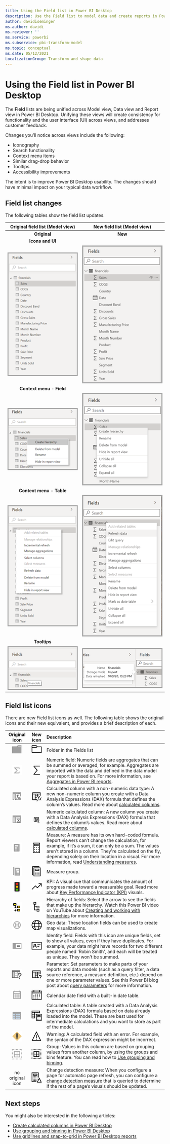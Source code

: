 ```yaml
---
title: Using the Field list in Power BI Desktop
description: Use the Field list to model data and create reports in Power BI Desktop
author: davidiseminger
ms.author: davidi
ms.reviewer: ''
ms.service: powerbi
ms.subservice: pbi-transform-model
ms.topic: conceptual
ms.date: 05/12/2021
LocalizationGroup: Transform and shape data
---
```


# Using the Field list in Power BI Desktop 

The **Field** lists are being unified across Model view, Data view and Report view in Power BI Desktop. Unifying these views will create consistency for functionality and the user interface (UI) across views, and addresses customer feedback.

Changes you’ll notice across views include the following:

* Iconography
* Search functionality
* Context menu items
* Similar drag-drop behavior
* Tooltips
* Accessibility improvements

The intent is to improve Power BI Desktop usability. The changes should have minimal impact on your typical data workflow.

## Field list changes

The following tables show the field list updates. 


|**Original field list (Model view)**  | **New field list (Model view)**  |
|:---------:|:---------:|
|**Original** |**New** |
|**Icons and UI**       ||
|![original field list](media/desktop-field-list/field-list-01a.png)     |![new field list](media/desktop-field-list/field-list-01b.png)    |
|**Context menu - Field**       ||
|![original context menu for Field](media/desktop-field-list/field-list-02a.png)     |![new context menu for Field](media/desktop-field-list/field-list-02b.png)    |
|**Context menu - Table**       ||
|![original context menu for table](media/desktop-field-list/field-list-03a.png)     |![new context menu for table](media/desktop-field-list/field-list-03b.png)    |
|**Tooltips**       ||
|![original tooltip](media/desktop-field-list/field-list-04a.png)     |![new tooltip](media/desktop-field-list/field-list-04b.png)    |

## Field list icons

There are new Field list icons as well. The following table shows the original icons and their new equivalent, and provides a brief description of each. 


|Original icon  |New icon  |Description  |
|:---------:|:---------:|:---------|
|![original folder icon](media/desktop-field-list/field-list-05a.png)     |![new folder icon](media/desktop-field-list/field-list-05b.png)           |Folder in the Fields list         |
|![original numeric field icon](media/desktop-field-list/field-list-06a.png)     |![new numeric field icon](media/desktop-field-list/field-list-06b.png)         |Numeric field: Numeric fields are aggregates that can be summed or averaged, for example. Aggregates are imported with the data and defined in the data model your report is based on. For more information, see [Aggregates in Power BI reports](../create-reports/service-aggregates.md).         |
|![original calculated column icon](media/desktop-field-list/field-list-07a.png)     |![new calculated column icon](media/desktop-field-list/field-list-07b.png)         |Calculated column with a non-numeric data type: A new non-numeric column you create with a Data Analysis Expressions (DAX) formula that defines the column’s values. Read more about [calculated columns](desktop-calculated-columns.md).        |
|![original numeric calculated column icon](media/desktop-field-list/field-list-08a.png)     |![new numeric calculated column icon](media/desktop-field-list/field-list-08b.png)          |Numeric calculated column: A new column you create with a Data Analysis Expressions (DAX) formula that defines the column’s values. Read more about [calculated columns](desktop-calculated-columns.md).         |
|![original measure icon](media/desktop-field-list/field-list-09a.png)     |![new measure icon](media/desktop-field-list/field-list-09b.png)          |Measure: A measure has its own hard-coded formula. Report viewers can’t change the calculation, for example, if it’s a sum, it can only be a sum. The values aren't stored in a column. They're calculated on the fly, depending solely on their location in a visual. For more information, read [Understanding measures](desktop-measures.md).         |
|![original measure group icon](media/desktop-field-list/field-list-10a.png)     |![new measure group icon](media/desktop-field-list/field-list-10b.png)         |Measure group.         |
|![original kpi icon](media/desktop-field-list/field-list-11a.png)     |![new kpi icon](media/desktop-field-list/field-list-11b.png)         |KPI: A visual cue that communicates the amount of progress made toward a measurable goal. Read more about [Key Performance Indicator (KPI)](../visuals/power-bi-visualization-kpi.md) visuals.         |
|![original hierarcy of fields icon](media/desktop-field-list/field-list-12a.png)     |![new hierarcy of fields icon](media/desktop-field-list/field-list-12b.png)           |Hierarchy of fields: Select the arrow to see the fields that make up the hierarchy. Watch this Power BI video on YouTube about [Creating and working with hierarchies](https://www.youtube.com/watch?v=q8WDUAiTGeU) for more information.         |
|![original geo data icon](media/desktop-field-list/field-list-13a.png)     |![new geo data icon](media/desktop-field-list/field-list-13b.png)         |Geo data: These location fields can be used to create map visualizations.         |
|![original identity field icon](media/desktop-field-list/field-list-14a.png)     |![new identity field icon](media/desktop-field-list/field-list-14b.png)          |Identity field: Fields with this icon are unique fields, set to show all values, even if they have duplicates. For example, your data might have records for two different people named 'Robin Smith', and each will be treated as unique. They won't be summed.         |
|![original parameter icon](media/desktop-field-list/field-list-15a.png)     |![new parameter icon](media/desktop-field-list/field-list-15b.png)          |Parameter: Set parameters to make parts of your reports and data models (such as a query filter, a data source reference, a measure definition, etc.) depend on one or more parameter values. See this Power BI blog post about [query parameters](https://powerbi.microsoft.com/blog/deep-dive-into-query-parameters-and-power-bi-templates/) for more information.         |
|![original calendar date field icon](media/desktop-field-list/field-list-16a.png)     |![new calendar date field icon](media/desktop-field-list/field-list-16b.png)         |Calendar date field with a built-in date table.         |
|![original calculated table icon](media/desktop-field-list/field-list-17a.png)     |![new calculated table icon](media/desktop-field-list/field-list-17b.png)          |Calculated table: A table created with a Data Analysis Expressions (DAX) formula based on data already loaded into the model. These are best used for intermediate calculations and you want to store as part of the model.         |
|![original warning icon](media/desktop-field-list/field-list-18a.png)     |![new warning icon](media/desktop-field-list/field-list-18b.png)         |Warning: A calculated field with an error. For example, the syntax of the DAX expression might be incorrect.         |
|![original group icon](media/desktop-field-list/field-list-19a.png)     |![new group icon](media/desktop-field-list/field-list-19b.png)         |Group: Values in this column are based on grouping values from another column, by using the groups and bins feature. You can read how to [Use grouping and binning](../create-reports/desktop-grouping-and-binning.md).         |
| no original icon    |![new change detection measure icon](media/desktop-field-list/field-list-20b.png)          |Change detection measure: When you configure a page for automatic page refresh, you can configure a [change detection measure](../create-reports/desktop-grouping-and-binning.md) that is queried to determine if the rest of a page’s visuals should be updated.         |


## Next steps

You might also be interested in the following articles:

* [Create calculated columns in Power BI Desktop](desktop-calculated-columns.md)
* [Use grouping and binning in Power BI Desktop](../create-reports/desktop-grouping-and-binning.md)
* [Use gridlines and snap-to-grid in Power BI Desktop reports](../create-reports/desktop-gridlines-snap-to-grid.md)

